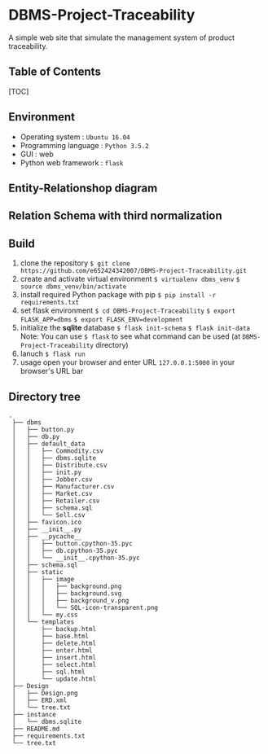 # DBMS-Project-Traceability

A simple web site that simulate the management system of product traceability.

## Table of Contents

[TOC]

## Environment

* Operating system : `Ubuntu 16.04`
* Programming language : `Python 3.5.2`
* GUI : web
* Python web framework : `flask`

## Entity-Relationshop diagram

## Relation Schema with third normalization

## Build

1. clone the repository
    `$ git clone https://github.com/e652424342007/DBMS-Project-Traceability.git`
2. create and activate virtual environment
    `$ virtualenv dbms_venv`
    `$ source dbms_venv/bin/activate`
3. install required Python package with pip
    `$ pip install -r requirements.txt`
4. set flask environment
    `$ cd DBMS-Project-Traceability`
    `$ export FLASK_APP=dbms`
    `$ export FLASK_ENV=development`
5. initialize the **sqlite** database
    `$ flask init-schema`
    `$ flask init-data`
    Note: You can use `$ flask` to see what command can be used (at `DBMS-Project-Traceability` directory)
6. lanuch
    `$ flask run`
7. usage
    open your browser and enter URL `127.0.0.1:5000` in your browser's URL bar


## Directory tree
```
.
 ├── dbms
 │   ├── button.py
 │   ├── db.py
 │   ├── default_data
 │   │   ├── Commodity.csv
 │   │   ├── dbms.sqlite
 │   │   ├── Distribute.csv
 │   │   ├── init.py
 │   │   ├── Jobber.csv
 │   │   ├── Manufacturer.csv
 │   │   ├── Market.csv
 │   │   ├── Retailer.csv
 │   │   ├── schema.sql
 │   │   └── Sell.csv
 │   ├── favicon.ico
 │   ├── __init__.py
 │   ├── __pycache__
 │   │   ├── button.cpython-35.pyc
 │   │   ├── db.cpython-35.pyc
 │   │   └── __init__.cpython-35.pyc
 │   ├── schema.sql
 │   ├── static
 │   │   ├── image
 │   │   │   ├── background.png
 │   │   │   ├── background.svg
 │   │   │   ├── background_v.png
 │   │   │   └── SQL-icon-transparent.png
 │   │   └── my.css
 │   └── templates
 │       ├── backup.html
 │       ├── base.html
 │       ├── delete.html
 │       ├── enter.html
 │       ├── insert.html
 │       ├── select.html
 │       ├── sql.html
 │       └── update.html
 ├── Design
 │   ├── Design.png
 │   ├── ERD.xml
 │   └── tree.txt
 ├── instance
 │   └── dbms.sqlite
 ├── README.md
 ├── requirements.txt
 └── tree.txt

```
